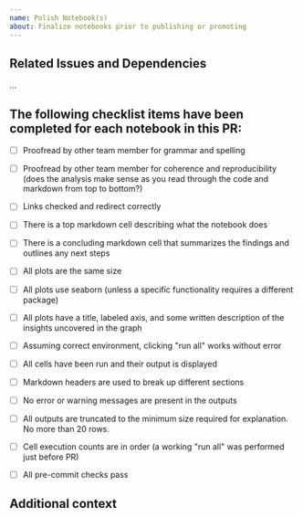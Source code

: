 ```yaml
---
name: Polish Notebook(s)
about: Finalize notebooks prior to publishing or promoting
---
```


## Related Issues and Dependencies

…

## The following checklist items have been completed for each notebook in this PR:

- [ ] Proofread by other team member for grammar and spelling
- [ ] Proofread by other team member for coherence and reproducibility (does the analysis make sense as you read through the code and markdown from top to bottom?)
- [ ] Links checked and redirect correctly
- [ ] There is a top markdown cell describing what the notebook does
- [ ] There is a concluding markdown cell that summarizes the findings and outlines any next steps
- [ ] All plots are the same size
- [ ] All plots use seaborn (unless a specific functionality requires a different package)
- [ ] All plots have a title, labeled axis, and some written description of the insights uncovered in the graph
- [ ] Assuming correct environment, clicking "run all" works without error
- [ ] All cells have been run and their output is displayed
- [ ] Markdown headers are used to break up different sections
- [ ] No error or warning messages are present in the outputs
- [ ] All outputs are truncated to the minimum size required for explanation. No more than 20 rows.
- [ ] Cell execution counts are in order (a working "run all" was performed just before PR)
- [ ] All pre-commit checks pass



## Additional context
<!-- If there is some reason that one of the above steps could not be completed, please describe what it is and why. -->
